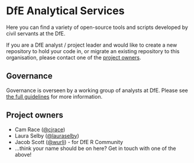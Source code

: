 # DfE Analytical Services

Here you can find a variety of open-source tools and scripts developed by civil servants at the DfE.

If you are a DfE analyst / project leader and would like to create a new repository to hold your code in, or migrate an existing repository to this organisation, please contact one of the [project owners](#project-owners).

## Governance
Governance is overseen by a working group of analysts at DfE. Please see [the full guidelines](https://github.com/dfe-analytical-services/.github/blob/main/governance/README.md) for more information.

## Project owners
* Cam Race ([@cjrace](https://github.com/cjrace))
* Laura Selby ([@lauraselby](https://github.com/lauraselby))
* Jacob Scott ([@wurli](https://github.com/wurli)) - for DfE R Community
* ...think your name should be on here? Get in touch with one of the above!
